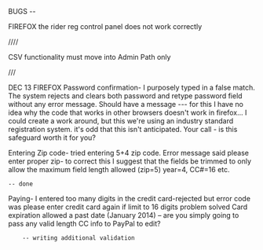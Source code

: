 BUGS -- 

FIREFOX
the rider reg control panel does not work correctly


//// 

CSV functionality must move into Admin Path only

///

DEC 13
FIREFOX
Password confirmation- I purposely typed in a false match. The system rejects and clears both password and retype password field without any error message. Should have a message
 --- for this I have no idea why the code that works in other browsers doesn't work in firefox... I could create a work around, but this we're using an industry standard registration system. it's odd that this isn't anticipated.
 Your call - is this safeguard worth it for you?


Entering Zip code- tried entering 5+4 zip code. Error message said please enter proper zip- to correct this I suggest that the fields be trimmed to only allow the maximum field length allowed (zip=5) year=4, CC#=16 etc.

	-- done

Paying- I entered too many digits in the credit card-rejected but error code was please enter credit card again if limit to 16 digits problem solved
Card expiration allowed a past date (January 2014) – are you simply going to pass any valid length CC info to PayPal to edit?

		-- writing additional validation

